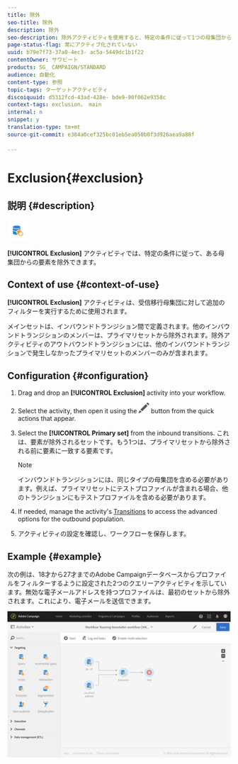 ```yaml
---
title: 除外
seo-title: 除外
description: 除外
seo-description: 除外アクティビティを使用すると、特定の条件に従って1つの母集団から要素を除外できます。
page-status-flag: 常にアクティブ化されていない
uuid: b79e7f73-37a0-4ec3- ac5a-5449dc1b1f22
contentOwner: サウビート
products: SG_ CAMPAIGN/STANDARD
audience: 自動化
content-type: 参照
topic-tags: ターゲットアクティビティ
discoiquuid: d5312fcd-43ad-428e- bde9-90f062e9358c
context-tags: exclusion， main
internal: n
snippet: y
translation-type: tm+mt
source-git-commit: e384a0cef325bc01eb5ea050b0f3d926aea9a88f

---
```



# Exclusion{#exclusion}

## 説明 {#description}

![](assets/exclusion.png)

**[!UICONTROL Exclusion]** アクティビティでは、特定の条件に従って、ある母集団からの要素を除外できます。

## Context of use {#context-of-use}

**[!UICONTROL Exclusion]** アクティビティは、受信移行母集団に対して追加のフィルターを実行するために使用されます。

メインセットは、インバウンドトランジション間で定義されます。他のインバウンドトランジションのメンバーは、プライマリセットから除外されます。除外アクティビティのアウトバウンドトランジションには、他のインバウンドトランジションで発生しなかったプライマリセットのメンバーのみが含まれます。

## Configuration {#configuration}

1. Drag and drop an **[!UICONTROL Exclusion]** activity into your workflow.
1. Select the activity, then open it using the ![](assets/edit_darkgrey-24px.png) button from the quick actions that appear.
1. Select the **[!UICONTROL Primary set]** from the inbound transitions. これは、要素が除外されるセットです。もう1つは、プライマリセットから除外される前に要素に一致する要素です。

   >[!NOTE]
   >
   >インバウンドトランジションには、同じタイプの母集団を含める必要があります。例えば、プライマリセットにテストプロファイルが含まれる場合、他のトランジションにもテストプロファイルを含める必要があります。

1. If needed, manage the activity's [Transitions](../../automating/using/executing-a-workflow.md#managing-an-activity-s-outbound-transitions) to access the advanced options for the outbound population.
1. アクティビティの設定を確認し、ワークフローを保存します。

## Example {#example}

次の例は、18才から27才までのAdobe Campaignデータベースからプロファイルをフィルターするように設定された2つのクエリーアクティビティを示しています。無効な電子メールアドレスを持つプロファイルは、最初のセットから除外されます。これにより、電子メールを送信できます。

![](assets/wkf_exclusion_example.png)

